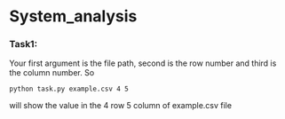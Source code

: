 # System_analysis
### Task1:
Your first argument is the file path, second is the row number and third is the column number.
So 
```shell
python task.py example.csv 4 5
```
will show the value in the 4 row 5 column of example.csv file
